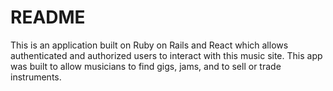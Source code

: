 # README

This is an application built on Ruby on Rails and React which allows authenticated and authorized users to interact with this music site. This app was built to allow musicians to find gigs, jams, and to sell or trade instruments.
